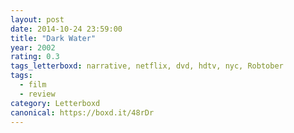 ```yaml
---
layout: post 
date: 2014-10-24 23:59:00
title: "Dark Water"
year: 2002
rating: 0.3
tags_letterboxd: narrative, netflix, dvd, hdtv, nyc, Robtober
tags:
  - film
  - review
category: Letterboxd
canonical: https://boxd.it/48rDr
---
```

